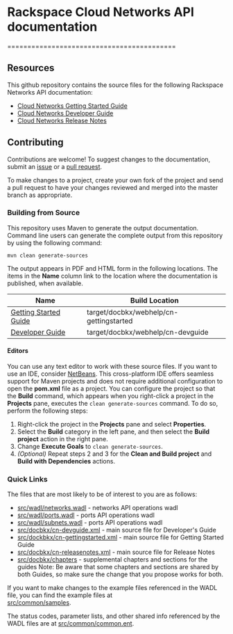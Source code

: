 # Rackspace Cloud Networks API documentation
==========================================
## Resources

This github repository contains the source files for the following Rackspace Networks API documentation:

* [Cloud Networks Getting Started Guide](http://docs.rackspace.com/images/api/v2/cn-gettingstarted/)
* [Cloud Networks Developer Guide](http://docs.rackspace.com/images/api/v2/cn-devguide/)
* [Cloud Networks Release Notes](http://docs.rackspace.com/images/api/v2/cn-releasenotes/)

## Contributing

Contributions are welcome! To suggest changes to the documentation, 
    submit an [issue](https://github.com/rackerlabs/docs-cloud-networks/issues) 
    or a [pull request](https://github.com/rackerlabs/docs-cloud-networks/pulls).

To make changes to a project, create your own fork of the project and send a pull request to have your changes reviewed 
    and merged into the master branch as appropriate.

### Building from Source

This repository uses Maven to generate the output documentation. Command line users can generate the complete output from this 
    repository by using the following command:

    mvn clean generate-sources

The output appears in PDF and HTML form in the following locations. The items in the **Name** column link to the location 
    where the documentation is published, when available.

| Name | Build Location |
| --- | --- |
| [Getting Started Guide](http://docs.rackspace.com/networks/api/v2/cn-gettingstarted) | target/docbkx/webhelp/cn-gettingstarted |
| [Developer Guide](http://docs.rackspace.com/networks/api/v2/cn-devguide/) | target/docbkx/webhelp/cn-devguide |

#### Editors

You can use any text editor to work with these source files. If you want to use an IDE, consider [NetBeans](http://netbeans.org). 
    This cross-platform IDE offers seamless support for Maven projects and does not require  additional configuration to open
    the **pom.xml** file as a project. You can configure the project so that the **Build** command, which appears when you 
    right-click a project in the **Projects** pane, executes the `clean generate-sources` command. To do so, perform the following 
    steps:

1. Right-click the project in the **Projects** pane and select **Properties**.
2. Select the **Build** category in the left pane, and then select the **Build project** action in the right pane.
3. Change **Execute Goals** to `clean generate-sources`.
4. *(Optional)* Repeat steps 2 and 3 for the **Clean and Build project** and **Build with Dependencies** actions.

### Quick Links

The files that are most likely to be of interest to you are as follows:

* [src/wadl/networks.wadl](src/resources/wadl/networks.wadl) - networks API operations wadl
* [src/wadl/ports.wadl](src/resources/wadl/ports.wadl) - ports API operations wadl
* [src/wadl/subnets.wadl](src/subnets/wadl/ports.wadl) - ports API operations wadl
* [src/docbkx/cn-devguide.xml](src/docbkx/cn-devguide.xml) - main source file for Developer's Guide
* [src/dockbkx/cn-gettingstarted.xml](src/dockbkx/cn-gettingstarted.xml) - main source file for Getting Started Guide
* [src/docbkx/cn-releasenotes.xml](src/docbkx/cn-releasenotes.xml) - main source file for Release Notes
* [src/docbkx/chapters](src/docbkx/chapters) - supplemental chapters and sections for the guides
    Note: Be aware that some chapters and sections are shared by both Guides, so make sure the change that you propose works for both.

If you want to make changes to the example files referenced in the WADL file, you can find the example files at  
    [src/common/samples](src/common/samples).

The status codes, parameter lists, and other shared info referenced by the WADL files are at 
    [src/common/common.ent](src/common/common.ent).
